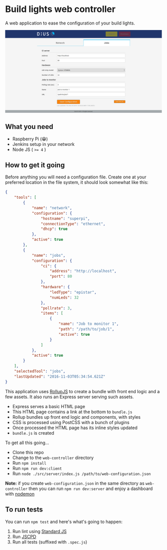 # Build lights web controller
A web application to ease the configuration of your build lights.

![jobs configuration](https://github.com/DiUS/build-lights/blob/master/docs/jobs.png)

## What you need
- Raspberry Pi (:grin:)
- Jenkins setup in your network
- Node JS ( `>= 4` )

## How to get it going
Before anything you will need a configuration file. Create one at your preferred location in the file system, it should look somewhat like this:

```json
{
    "tools": [
        {
            "name": "network",
            "configuration": {
                "hostname": "superpi",
                "connectionType": "ethernet",
                "dhcp": true
            },
            "active": true
        },
        {
            "name": "jobs",
            "configuration": {
                "ci": {
                    "address": "http://localhost",
                    "port": 80
                },
                "hardware": {
                    "ledType": "epistar",
                    "numLeds": 32
                },
                "pollrate": 3,
                "items": [
                    {
                        "name": "Job to monitor 1",
                        "path": "/path/to/job/1",
                        "active": true
                    }
                ]
            },
            "active": true
        }
    ],
    "selectedTool": "jobs",
    "lastUpdated": "2016-11-03T05:34:54.621Z"
}
```

This application uses [RollupJS](rollupjs.org) to create a bundle with front end logic and a few assets. It also runs an Express server serving such assets.

- Express serves a basic HTML page
- This HTML page contains a link at the bottom to `bundle.js`
- Rollup bundles up front end logic and components, with styles
- CSS is processed using PostCSS with a bunch of plugins
- Once processed the HTML page has its inline styles updated
- `bundle.js` is created

To get all this going...
- Clone this repo
- Change to the `web-controller` directory
- Run `npm install`
- Run `npm run dev:client`
- Run `node ./src/server/index.js /path/to/web-configuration.json`

**Note:** if you create `web-configuration.json` in the same directory as `web-controller` then you can run `npm run dev:server` and enjoy a dashboard with [nodemon](http://npmjs.com/package/nodemon)

## To run tests
You can run `npm test` and here's what's going to happen:

1. Run lint using [Standard JS](http://standardjs.com/)
2. Run [JSCPD](https://github.com/kucherenko/jscpd)
3. Run all tests (suffixed with `.spec.js`)
